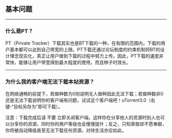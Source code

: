 ## 基本问题

---

### 什么是PT？

PT（Private Tracker）下载其实也是BT下载的一种，在有限的范围内，下载的用户基本都可以达到自己带宽的上限。PT下载还通过论坛制度的约束机制将BT的设计理念现实化，真正让用户做到下载的过程中努力上传。因此，PT下载的速度非常快，能够让用户带宽得到最大程度的使用，而且种子时效长。

---

### 为什么我的客户端无法下载本站资源？

在网络通畅的前提下，若做种数为0则说明无人做种因此无法下载；若做种数非0还是无法下载说明你的客户端有问题，试试这个客户端吧！uTorrent3.0（右键-“目标另存为”即可下载）。

注意：下载完成后请 不要 立即关闭客户端，这样你在分享他人的资源时别人也可以分享你的资源，同时你的用户等级也会慢慢提升；反之，只知索取却不愿奉献，你将被自动降级直至无法下载任何资源。对待生活亦应如此。


